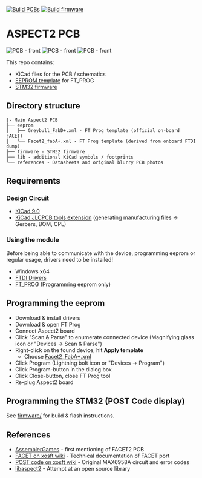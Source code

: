 [![Build PCBs](https://github.com/xboxoneresearch/ASPECT2-PCB/actions/workflows/build_pcbs.yml/badge.svg)](https://github.com/xboxoneresearch/ASPECT2-PCB/actions/workflows/build_pcbs.yml)
[![Build firmware](https://github.com/xboxoneresearch/ASPECT2-PCB/actions/workflows/build_stm32_fw.yml/badge.svg)](https://github.com/xboxoneresearch/ASPECT2-PCB/actions/workflows/build_stm32_fw.yml)

# ASPECT2 PCB

![PCB - front](https://xboxoneresearch.github.io/ASPECT2-PCB/3D/FACET-3D_top.png)
![PCB - front](https://xboxoneresearch.github.io/ASPECT2-PCB/3D/FACET-3D_top30deg.png)
![PCB - front](https://xboxoneresearch.github.io/ASPECT2-PCB/3D/FACET-3D_bottom.png)


This repo contains:

* KiCad files for the PCB / schematics
* [EEPROM template](./eeprom/) for FT_PROG
* [STM32 firmware](./firmware/)

## Directory structure

```text
|- Main Aspect2 PCB
├── eeprom
│   ├── Greybull_FabD+.xml - FT Prog template (official on-board FACET)
│   └── Facet2_fabA+.xml - FT Prog template (derived from onboard FTDI dump)
├── firmware - STM32 firmware
├── lib - additional KiCad symbols / footprints
└── references - Datasheets and original blurry PCB photos
```

## Requirements

### Design Circuit

* [KiCad 9.0](https://www.kicad.org/download/)
* [KiCad JLCPCB tools extension](https://github.com/Bouni/kicad-jlcpcb-tools) (generating manufacturing files -> Gerbers, BOM, CPL)

### Using the module

Before being able to communicate with the device, programming eeprom or regular usage, drivers need to be installed!

* Windows x64
* [FTDI Drivers](https://ftdichip.com/wp-content/uploads/2021/08/CDM212364_Setup.zip)
* [FT_PROG](https://ftdichip.com/utilities/#ft_prog) (Programming eeprom only)

## Programming the eeprom

* Download & install drivers
* Download & open FT Prog
* Connect Aspect2 board
* Click "Scan & Parse" to enumerate connected device (Magnifying glass icon or "Devices -> Scan & Parse")
* Right-click on the found device, hit **Apply template**
  - Choose [Facet2_FabA+.xml](./eeprom/Facet2_FabA+.xml)
* Click Program (Lightning bolt icon or "Devices -> Program")
* Click Program-button in the dialog box
* Click Close-button, close FT Prog tool
* Re-plug Aspect2 board

## Programming the STM32 (POST Code display)

See [firmware/](./firmware/) for build & flash instructions.

## References

- [AssemblerGames](https://web.archive.org/web/20250327165519/https://assemblergames.org/viewtopic.php?p=870129) - first mentioning of FACET2 PCB
- [FACET on xosft wiki](https://xboxoneresearch.github.io/wiki/hardware/facet/) - Technical documentation of FACET port
- [POST code on xosft wiki](https://xboxoneresearch.github.io/wiki/hardware/post/) - Original MAX6958A circuit and error codes
- [libaspect2](https://github.com/xboxoneresearch/libaspect2) - Attempt at an open source library

